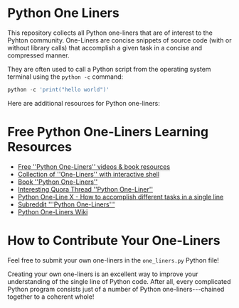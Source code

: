 # Python One Liners

This repository collects all Python one-liners that are of interest to the Pyhton community. One-Liners are concise snippets of source code (with or without library calls) that accomplish a given task in a concise and compressed manner. 

They are often used to call a Python script from the operating system terminal using the `python -c` command:

```python
python -c 'print("hello world")'
```
 
Here are additional resources for Python one-liners:

# Free Python One-Liners Learning Resources

* [Free ''Python One-Liners'' videos & book resources](https://pythononeliners.com/)
* [Collection of ''One-Liners'' with interactive shell](https://blog.finxter.com/10-python-one-liners/)
* [Book ''Python One-Liners''](https://www.amazon.com/gp/product/B07ZY7XMX8)
* [Interesting Quora Thread ''Python One-Liner''](https://www.quora.com/What-are-some-of-the-most-elegant-greatest-Python-one-liners)
* [Python One-Line X - How to accomplish different tasks in a single line](https://blog.finxter.com/python-one-line-x/)
* [Subreddit '''Python One-Liners'''](https://www.reddit.com/r/PythonOneLiners/)
* [Python One-Liners Wiki](https://wiki.python.org/moin/Powerful%20Python%20One-Liners)

# How to Contribute Your One-Liners

Feel free to submit your own one-liners in the `one_liners.py` Python file!

Creating your own one-liners is an excellent way to improve your understanding of the single line of Python code. After all, every complicated Python program consists just of a number of Python one-liners---chained together to a coherent whole!
